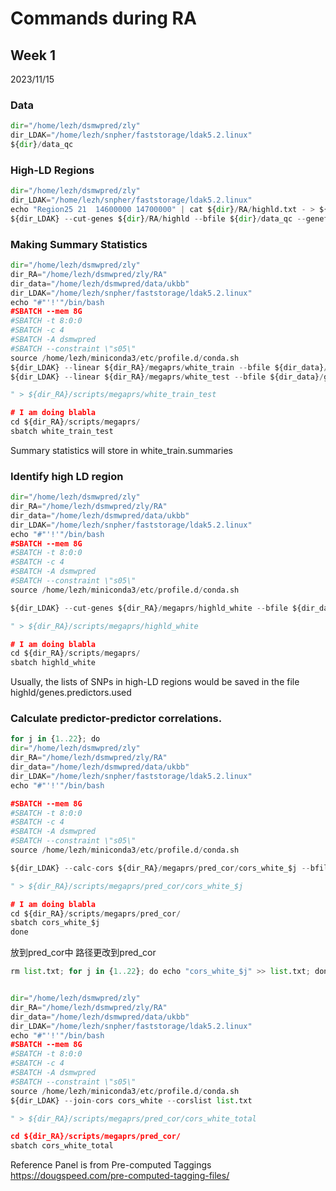 # Commands during RA
## Week 1
2023/11/15   

### Data
```python
dir="/home/lezh/dsmwpred/zly"
dir_LDAK="/home/lezh/snpher/faststorage/ldak5.2.linux"
${dir}/data_qc
```  

### High-LD Regions
```python
dir="/home/lezh/dsmwpred/zly"
dir_LDAK="/home/lezh/snpher/faststorage/ldak5.2.linux"
echo "Region25 21  14600000 14700000" | cat ${dir}/RA/highld.txt - > ${dir}/RA/highld.fake
${dir_LDAK} --cut-genes ${dir}/RA/highld --bfile ${dir}/data_qc --genefile ${dir}/RA/highld.fake
```  

### Making Summary Statistics
```python
dir="/home/lezh/dsmwpred/zly"
dir_RA="/home/lezh/dsmwpred/zly/RA"
dir_data="/home/lezh/dsmwpred/data/ukbb"
dir_LDAK="/home/lezh/snpher/faststorage/ldak5.2.linux"
echo "#"'!'"/bin/bash
#SBATCH --mem 8G
#SBATCH -t 8:0:0
#SBATCH -c 4
#SBATCH -A dsmwpred
#SBATCH --constraint \"s05\"
source /home/lezh/miniconda3/etc/profile.d/conda.sh
${dir_LDAK} --linear ${dir_RA}/megaprs/white_train --bfile ${dir_data}/geno --pheno ${dir_data}/height.train
${dir_LDAK} --linear ${dir_RA}/megaprs/white_test --bfile ${dir_data}/geno --pheno ${dir_data}/height.train

" > ${dir_RA}/scripts/megaprs/white_train_test

# I am doing blabla
cd ${dir_RA}/scripts/megaprs/
sbatch white_train_test
``` 

Summary statistics will store in white_train.summaries

### Identify high LD region
```python
dir="/home/lezh/dsmwpred/zly"
dir_RA="/home/lezh/dsmwpred/zly/RA"
dir_data="/home/lezh/dsmwpred/data/ukbb"
dir_LDAK="/home/lezh/snpher/faststorage/ldak5.2.linux"
echo "#"'!'"/bin/bash
#SBATCH --mem 8G
#SBATCH -t 8:0:0
#SBATCH -c 4
#SBATCH -A dsmwpred
#SBATCH --constraint \"s05\"
source /home/lezh/miniconda3/etc/profile.d/conda.sh

${dir_LDAK} --cut-genes ${dir_RA}/megaprs/highld_white --bfile ${dir_data}/geno --genefile ${dir_RA}/data/highld.txt

" > ${dir_RA}/scripts/megaprs/highld_white

# I am doing blabla
cd ${dir_RA}/scripts/megaprs/
sbatch highld_white
``` 

Usually, the lists of SNPs in high-LD regions would be saved in the file highld/genes.predictors.used   

### Calculate predictor-predictor correlations.
```python
for j in {1..22}; do
dir="/home/lezh/dsmwpred/zly"
dir_RA="/home/lezh/dsmwpred/zly/RA"
dir_data="/home/lezh/dsmwpred/data/ukbb"
dir_LDAK="/home/lezh/snpher/faststorage/ldak5.2.linux"
echo "#"'!'"/bin/bash

#SBATCH --mem 8G
#SBATCH -t 8:0:0
#SBATCH -c 4
#SBATCH -A dsmwpred
#SBATCH --constraint \"s05\"
source /home/lezh/miniconda3/etc/profile.d/conda.sh

${dir_LDAK} --calc-cors ${dir_RA}/megaprs/pred_cor/cors_white_$j --bfile ${dir_data}/geno --window-cm 3 --chr $j

" > ${dir_RA}/scripts/megaprs/pred_cor/cors_white_$j

# I am doing blabla
cd ${dir_RA}/scripts/megaprs/pred_cor/
sbatch cors_white_$j
done
``` 
放到pred_cor中
路径更改到pred_cor


```python
rm list.txt; for j in {1..22}; do echo "cors_white_$j" >> list.txt; done


dir="/home/lezh/dsmwpred/zly"
dir_RA="/home/lezh/dsmwpred/zly/RA"
dir_data="/home/lezh/dsmwpred/data/ukbb"
dir_LDAK="/home/lezh/snpher/faststorage/ldak5.2.linux"
echo "#"'!'"/bin/bash
#SBATCH --mem 8G
#SBATCH -t 8:0:0
#SBATCH -c 4
#SBATCH -A dsmwpred
#SBATCH --constraint \"s05\"
source /home/lezh/miniconda3/etc/profile.d/conda.sh
${dir_LDAK} --join-cors cors_white --corslist list.txt

" > ${dir_RA}/scripts/megaprs/pred_cor/cors_white_total

cd ${dir_RA}/scripts/megaprs/pred_cor/
sbatch cors_white_total
``` 

Reference Panel is from Pre-computed Taggings https://dougspeed.com/pre-computed-tagging-files/   
